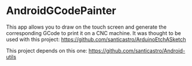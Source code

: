 AndroidGCodePainter
===================
This app allows you to draw on the touch screen and generate the corresponding GCode to print it on a CNC machine.
It was thought to be used with this project: https://github.com/santicastro/ArduinoEtchASketch

This project depends on this one: https://github.com/santicastro/Android-utils
